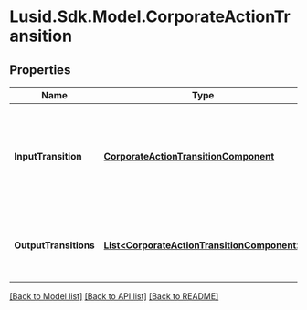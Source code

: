# Lusid.Sdk.Model.CorporateActionTransition
## Properties

Name | Type | Description | Notes
------------ | ------------- | ------------- | -------------
**InputTransition** | [**CorporateActionTransitionComponent**](CorporateActionTransitionComponent.md) | Indicating the basis of the corporate action - which security and how many units | [optional] 
**OutputTransitions** | [**List&lt;CorporateActionTransitionComponent&gt;**](CorporateActionTransitionComponent.md) | What will be generated relative to the input transition | [optional] 

[[Back to Model list]](../README.md#documentation-for-models) [[Back to API list]](../README.md#documentation-for-api-endpoints) [[Back to README]](../README.md)

